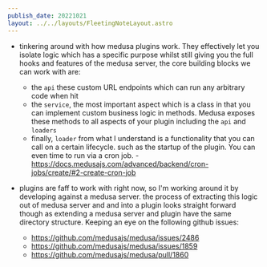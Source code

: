 ```yaml
---
publish_date: 20221021    
layout: ../../layouts/FleetingNoteLayout.astro
---
```

- tinkering around with how medusa plugins work. They effectively let you isolate logic which has a specific purpose whilst still giving you the full hooks and features of the medusa server, the core building blocks we can work with are:
	- the `api`  these custom URL endpoints which can run any arbitrary code when hit
	- the `service`, the most important aspect which is a class in that you can implement custom business logic in methods. Medusa exposes these methods to all aspects of your plugin including the `api` and `loaders`
	- finally, `loader` from what I understand is a functionality that you can call on a certain lifecycle. such as the startup of the plugin. You can even time to run via a cron job. - https://docs.medusajs.com/advanced/backend/cron-jobs/create/#2-create-cron-job

- plugins are faff to work with right now, so I'm working around it by developing against a medusa server. the process of extracting this logic out of medusa server and and into a plugin looks straight forward though as extending a medusa server and plugin have the same directory structure. Keeping an eye on the following github issues:
	- https://github.com/medusajs/medusa/issues/2486
	- https://github.com/medusajs/medusa/issues/1859
	- https://github.com/medusajs/medusa/pull/1860
